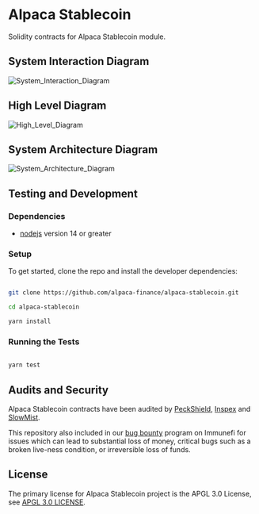 
# Alpaca Stablecoin

  

Solidity contracts for Alpaca Stablecoin module.

## System Interaction Diagram
![System_Interaction_Diagram](https://raw.githubusercontent.com/alpaca-finance/alpaca-stablecoin/chore/add-diagram-to-readme/docs/AlpacaUSD_SystemInteractionDiagram.png)

## High Level Diagram
![High_Level_Diagram](https://raw.githubusercontent.com/alpaca-finance/alpaca-stablecoin/chore/add-diagram-to-readme/docs/AlpacaUSD_HighLevelDiagram.png)

## System Architecture Diagram
![System_Architecture_Diagram](https://raw.githubusercontent.com/alpaca-finance/alpaca-stablecoin/chore/add-audit-report/docs/AlpacaUSD_SystemArchitecture.png)

## Testing and Development

  

### Dependencies

  

-  [nodejs](https://nodejs.org/en/) version 14 or greater

  

### Setup

  

To get started, clone the repo and install the developer dependencies:

  

```bash

git clone https://github.com/alpaca-finance/alpaca-stablecoin.git

cd alpaca-stablecoin

yarn install

```

  

### Running the Tests

  

```bash

yarn test

```

  

## Audits and Security

  

Alpaca Stablecoin contracts have been audited by [PeckShield](https://github.com/alpaca-finance/alpaca-stablecoin/blob/chore/add-audit-report/audits/PeckShield-Audit-Report-Alpaca-USD-v1.0.pdf), [Inspex](https://github.com/alpaca-finance/alpaca-stablecoin/blob/chore/add-audit-report/audits/Inspex_AUDIT2021035_AlpacaFinance_AlpacaStablecoin_FullReport_v1.0.pdf) and [SlowMist](https://github.com/alpaca-finance/alpaca-stablecoin/blob/main/audits/SlowMist_Audit_Report_-_AlpacaStablecoin.pdf).

  

This repository also included in our [bug bounty](https://immunefi.com/bounty/alpacafinance/) program on Immunefi for issues which can lead to substantial loss of money, critical bugs such as a broken live-ness condition, or irreversible loss of funds.

  

## License

  

The primary license for Alpaca Stablecoin project is the APGL 3.0 License, see [APGL 3.0 LICENSE](LICENSE).
